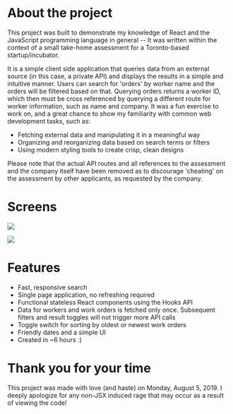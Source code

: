 # About the project

This project was built to demonstrate my knowledge of React and the JavaScript programming language in general -- It was written within the context of a small take-home assessment for a Toronto-based startup/incubator.

It is a simple client side application that queries data from an external source (in this case, a private API) and displays the results in a simple and intuitive manner. Users can search for 'orders' by worker name and the orders will be filtered based on that. Querying orders returns a worker ID, which then must be cross referenced by querying a different route for worker information, such as name and company. It was a fun exercise to work on, and a great chance to show my familiarity with common web development tasks, such as:

- Fetching external data and manipulating it in a meaningful way
- Organizing and reorganizing data based on search terms or filters
- Using modern styling tools to create crisp, clean designs

Please note that the actual API routes and all references to the assessment and the company itself have been removed as to discourage 'cheating' on the assessment by other applicants, as requested by the company.

# Screens

![](https://github.com/jonathandannel/sixhours/blob/master/public/default.png?raw=true)

![](https://github.com/jonathandannel/sixhours/blob/master/public/search.png?raw=true)

# Features

- Fast, responsive search
- Single page application, no refreshing required
- Functional stateless React components using the Hooks API
- Data for workers and work orders is fetched only once. Subsequent filters and result toggles will not trigger more API calls
- Toggle switch for sorting by oldest or newest work orders
- Friendly dates and a simple UI
- Created in ~6 hours :)

# Thank you for your time

This project was made with love (and haste) on Monday, August 5, 2019. I deeply apologize for any non-JSX induced rage that may occur as a result of viewing the code!
